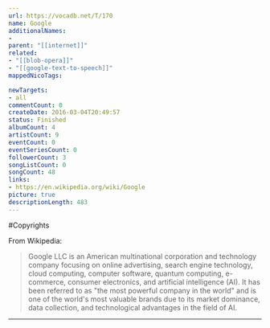```yaml
---
url: https://vocadb.net/T/170
name: Google
additionalNames: 
- 
parent: "[[internet]]"
related:
- "[[blob-opera]]"
- "[[google-text-to-speech]]"
mappedNicoTags:

newTargets:
- all
commentCount: 0
createDate: 2016-03-04T20:49:57
status: Finished
albumCount: 4
artistCount: 9
eventCount: 0
eventSeriesCount: 0
followerCount: 3
songListCount: 0
songCount: 48
links: 
- https://en.wikipedia.org/wiki/Google
picture: true
descriptionLength: 483
---
```


#Copyrights

From Wikipedia:
> Google LLC is an American multinational corporation and technology company focusing on online advertising, search engine technology, cloud computing, computer software, quantum computing, e-commerce, consumer electronics, and artificial intelligence (AI). It has been referred to as "the most powerful company in the world" and is one of the world's most valuable brands due to its market dominance, data collection, and technological advantages in the field of AI.

---


